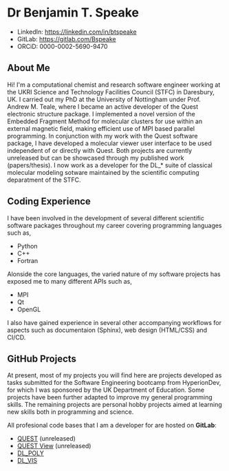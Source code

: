 # Dr Benjamin T. Speake 

<!-- * Email: benjaminspeake@gmail.com -->
* LinkedIn: https://linkedin.com/in/btspeake
* GitLab: https://gitlab.com/Bspeake
* ORCiD: 0000-0002-5690-9470 


## About Me

Hi! I'm a computational chemist and research software engineer working at the UKRI Science and Technology Facilities Council (STFC) in Daresbury, UK. I carried out my PhD at the University of Nottingham under
Prof. Andrew M. Teale, where I became an active developer of the Quest electronic structure package. I implemented a novel version of the Embedded Fragment Method for 
molecular clusters for use within an external magnetic field, making efficient use of MPI based parallel programming. In conjunction with my work with the Quest software package, 
I have developed a molecular viewer user interface to be used independent of or directly with Quest. 
Both projects are currently unreleased but can be showcased through my published work (papers/thesis).
I now work as a developer for the DL_* suite of classical molecular modeling sotware maintained by the scientific computing deparatment of the STFC.

## Coding Experience
I have been involved in the development of several different scientific software packages throughout my career covering programming languages such as,

- Python
- C++
- Fortran

Alonside the core languages, the varied nature of my software projects has exposed me to many different APIs such as,

  - MPI
  - Qt
  - OpenGL 

I also have gained experience in several other accompanying workflows for aspects such as documentaion (Sphinx), web design (HTML/CSS) and CI/CD. 


## GitHub Projects 
At present, most of my projects you will find here are projects developed as tasks submitted for the Software Engineering bootcamp from HyperionDev, for which I was
sponsored by the UK Department of Education. Some projects have been further adapted to improve my general programming skills. The remaining projects are personal hobby projects aimed at learning new skills both in programming and science. 

All profesional code bases that I am a developer for are hosted on **GitLab**:

- [QUEST](https://quest.codes) (unreleased)
- [QUEST View](https://gitlab.com/Bspeake) (unreleased)
- [DL_POLY](https://gitlab.com/ccp5/dl-poly)
- [DL_VIS](https://gitlab.com/bmgcsc/dlv-v4)
  




<!--
**BTSpeake/BTSpeake** is a ✨ _special_ ✨ repository because its `README.md` (this file) appears on your GitHub profile.

Here are some ideas to get you started:

- 🔭 I’m currently working on ...
- 🌱 I’m currently learning ...
- 👯 I’m looking to collaborate on ...
- 🤔 I’m looking for help with ...
- 💬 Ask me about ...
- 📫 How to reach me: ...
- 😄 Pronouns: ...
- ⚡ Fun fact: ...
-->
